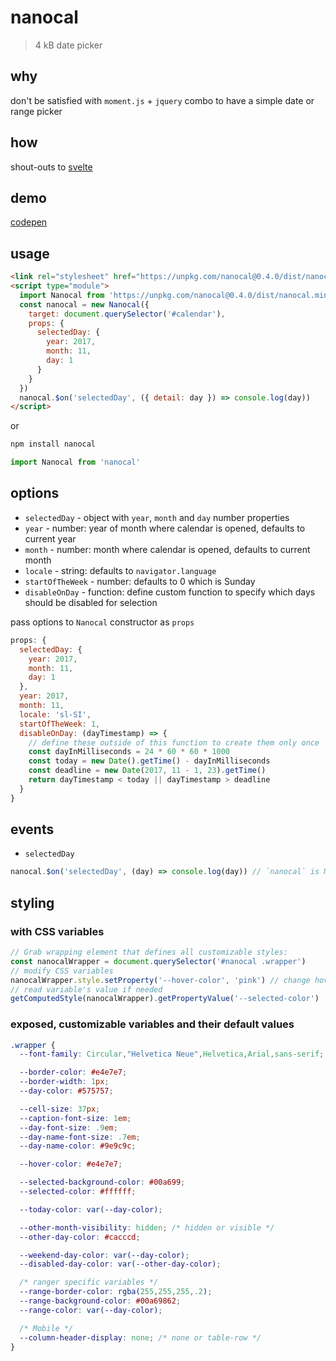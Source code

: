 # nanocal

> 4 kB date picker

## why

don't be satisfied with `moment.js` + `jquery` combo to have a simple date or range picker

## how

shout-outs to [svelte](https://svelte.dev)

## demo

[codepen](https://codepen.io/zigomir/pen/YEZjgO?editors=1000)

## usage

```html
<link rel="stylesheet" href="https://unpkg.com/nanocal@0.4.0/dist/nanocal.css">
<script type="module">
  import Nanocal from 'https://unpkg.com/nanocal@0.4.0/dist/nanocal.min.js'
  const nanocal = new Nanocal({
    target: document.querySelector('#calendar'),
    props: {
      selectedDay: {
        year: 2017,
        month: 11,
        day: 1
      }
    }
  })
  nanocal.$on('selectedDay', ({ detail: day }) => console.log(day))
</script>
```

or

```bash
npm install nanocal
```

```js
import Nanocal from 'nanocal'
```

## options

- `selectedDay` - object with `year`, `month` and `day` number properties
- `year` - number: year of month where calendar is opened, defaults to current year
- `month` - number: month where calendar is opened, defaults to current month
- `locale` - string: defaults to `navigator.language`
- `startOfTheWeek` - number: defaults to 0 which is Sunday
- `disableOnDay` - function: define custom function to specify which days should be disabled for selection

pass options to `Nanocal` constructor as `props`

```js
props: {
  selectedDay: {
    year: 2017,
    month: 11,
    day: 1
  },
  year: 2017,
  month: 11,
  locale: 'sl-SI',
  startOfTheWeek: 1,
  disableOnDay: (dayTimestamp) => {
    // define these outside of this function to create them only once
    const dayInMilliseconds = 24 * 60 * 60 * 1000
    const today = new Date().getTime() - dayInMilliseconds
    const deadline = new Date(2017, 11 - 1, 23).getTime()
    return dayTimestamp < today || dayTimestamp > deadline
  }
}
```

## events

- `selectedDay`

```js
nanocal.$on('selectedDay', (day) => console.log(day)) // `nanocal` is Nanocal's instance
```

## styling

### with CSS variables

```js
// Grab wrapping element that defines all customizable styles:
const nanocalWrapper = document.querySelector('#nanocal .wrapper')
// modify CSS variables
nanocalWrapper.style.setProperty('--hover-color', 'pink') // change hover color
// read variable's value if needed
getComputedStyle(nanocalWrapper).getPropertyValue('--selected-color')
```

### exposed, customizable variables and their default values

```css
.wrapper {
  --font-family: Circular,"Helvetica Neue",Helvetica,Arial,sans-serif;

  --border-color: #e4e7e7;
  --border-width: 1px;
  --day-color: #575757;

  --cell-size: 37px;
  --caption-font-size: 1em;
  --day-font-size: .9em;
  --day-name-font-size: .7em;
  --day-name-color: #9e9c9c;

  --hover-color: #e4e7e7;

  --selected-background-color: #00a699;
  --selected-color: #ffffff;

  --today-color: var(--day-color);

  --other-month-visibility: hidden; /* hidden or visible */
  --other-day-color: #cacccd;

  --weekend-day-color: var(--day-color);
  --disabled-day-color: var(--other-day-color);

  /* ranger specific variables */
  --range-border-color: rgba(255,255,255,.2);
  --range-background-color: #00a69862;
  --range-color: var(--day-color);

  /* Mobile */
  --column-header-display: none; /* none or table-row */
}
```
